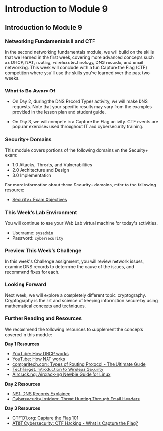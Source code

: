# Introduction to Module 9

## Introduction to Module 9

### Networking Fundamentals II and CTF

In the second networking fundamentals module, we will build on the skills that we learned in the first week, covering more advanced concepts such as DHCP, NAT, routing, wireless technology, DNS records, and email networking. This week will conclude with a fun Capture the Flag (CTF) competition where you'll use the skills you've learned over the past two weeks. 

### What to Be Aware Of

- On Day 2, during the DNS Record Types activity, we will make DNS requests. Note that your specific results may vary from the examples provided in the lesson plan and student guide. 

- On Day 3, we will compete in a Capture the Flag activity. CTF events are popular exercises used throughout IT and cybersecurity training.

### Security+ Domains

This module covers portions of the following domains on the Security+ exam:

- 1.0 Attacks, Threats, and Vulnerabilities 
- 2.0 Architecture and Design 
- 3.0 Implementation

For more information about these Security+ domains, refer to the following resource: 
- [Security+ Exam Objectives](https://comptiacdn.azureedge.net/webcontent/docs/default-source/exam-objectives/comptia-security-sy0-601-exam-objectives-(2-0).pdf?sfvrsn=8c5889ff_2)


### This Week’s Lab Environment

You will continue to use your Web Lab virtual machine for today's activities.  

- Username: `sysadmin`
- Password: `cybersecurity`

### Preview This Week’s Challenge

In this week's Challenge assignment, you will review network issues, examine DNS records to determine the cause of the issues, and recommend fixes for each.

### Looking Forward

Next week, we will explore a completely different topic: cryptography. Cryptography is the art and science of keeping information secure by using mathematical concepts and techniques.

### Further Reading and Resources

We recommend the following resources to supplement the concepts covered in this module:

**Day 1 Resources**

- [YouTube: How DHCP works](https://www.youtube.com/watch?v=S43CFcpOZSI)
- [YouTube: How NAT works](https://www.youtube.com/watch?v=QBqPzHEDzvo)
- [comparitech.com: Types of Routing Protocol - The Ultimate Guide](https://www.comparitech.com/net-admin/routing-protocol-types-guide/)
- [TechTarget: Introduction to Wireless Security](https://searchsecurity.techtarget.com/feature/An-introduction-to-wireless-security)
- [Aircrack.ng: Aircrack-ng Newbie Guide for Linux](https://www.aircrack-ng.org/doku.php?id=newbie_guide)
 
**Day 2 Resources**

- [NS1: DNS Records Explained](https://ns1.com/resources/dns-records-explained)
- [Cybersecurity Insiders: Threat Hunting Through Email Headers](https://www.cybersecurity-insiders.com/threat-hunting-through-email-headers/)
 
**Day 3 Resources**

- [CTF101.org: Capture the Flag 101](https://ctf101.org/)
- [AT&T Cybersecurity: CTF Hacking - What is Capture the Flag?](https://cybersecurity.att.com/blogs/security-essentials/capture-the-flag-ctf-what-is-it-for-a-newbie)
